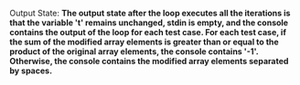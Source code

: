 Output State: **The output state after the loop executes all the iterations is that the variable 't' remains unchanged, stdin is empty, and the console contains the output of the loop for each test case. For each test case, if the sum of the modified array elements is greater than or equal to the product of the original array elements, the console contains '-1'. Otherwise, the console contains the modified array elements separated by spaces.**